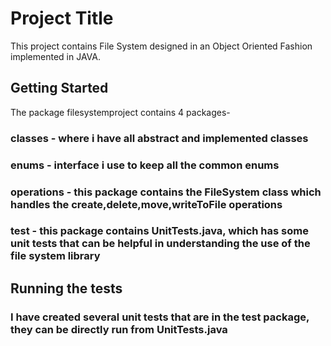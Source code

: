 # Project Title

This project contains File System designed in an Object Oriented Fashion implemented in JAVA.

## Getting Started
The package filesystemproject contains 4 packages-
### classes - where i have all abstract and implemented classes
### enums - interface i use to keep all the common enums
### operations - this package contains the FileSystem class which handles the create,delete,move,writeToFile operations
### test - this package contains UnitTests.java, which has some unit tests that can be helpful in understanding the use of the file system library


## Running the tests

### I have created several unit tests that are in the test package, they can be directly run from UnitTests.java



